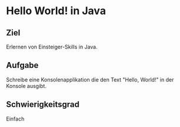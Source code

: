 # Hello World! in Java
## Ziel
Erlernen von Einsteiger-Skills in Java.
## Aufgabe
Schreibe eine Konsolenapplikation die den Text "Hello, World!" in der Konsole ausgibt.
## Schwierigkeitsgrad
Einfach
